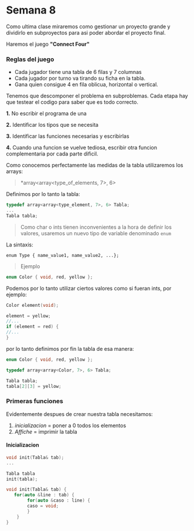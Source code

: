 # Semana 8

Como ultima clase miraremos como gestionar un proyecto grande y dividirlo en subproyectos para asi poder abordar
el proyecto final.

Haremos el juego **"Connect Four"**

### Reglas del juego
- Cada jugador tiene una tabla de 6 filas y 7 columnas
- Cada jugador por turno va tirando su ficha en la tabla.
- Gana quien consigue 4 en fila oblicua, horizontal o vertical.

Tenemos que descomponer el problema en subproblemas.
Cada etapa hay que testear el codigo para saber que es todo correcto.

**1.** No escribir el programa de una

**2.** Identificar los tipos que se necesita

**3.** Identificar las funciones necesarias y escribirlas

**4.** Cuando una funcion se vuelve tediosa, escribir otra funcion complementaria por cada parte dificil.

Como conocemos perfectamente las medidas de la tabla utilizaremos los arrays:

> *array<array<type_of_elements, 7>, 6>

Definimos por lo tanto la tabla:

```cpp
typedef array<array<type_element, 7>, 6> Tabla;
...
Tabla tabla;
```
> Como char o ints tienen inconvenientes a la hora de definir los valores, usaremos un nuevo tipo de variable denominado `enum`

La sintaxis:

`enum Type { name_value1, name_value2, ...};`

> Ejemplo
```cpp
enum Color { void, red, yellow };
```
Podemos por lo tanto utilizar ciertos valores como si fueran ints, por ejemplo:
```cpp
Color element(void);

element = yellow;
//...
if (element = red) {
//...
}
```

por lo tanto definimos por fin la tabla de esa manera:
```cpp
enum Color { void, red, yellow };

typedef array<array<Color, 7>, 6> Tabla;

Tabla tabla;
tabla[2][3] = yellow;
```

### Primeras funciones

Evidentemente despues de crear nuestra tabla necesitamos:

1. *inicializacion* = poner a 0 todos los elementos
2. *Affiche* = imprimir la tabla 

#### Inicializacion

```cpp
void init(Tabla& tab);
...

Tabla tabla
init(tabla);

void init(Tabla& tab) {
   for(auto &line : tab) {
        for(auto &caso : line) {
        caso = void;
        }
    }
}
```


